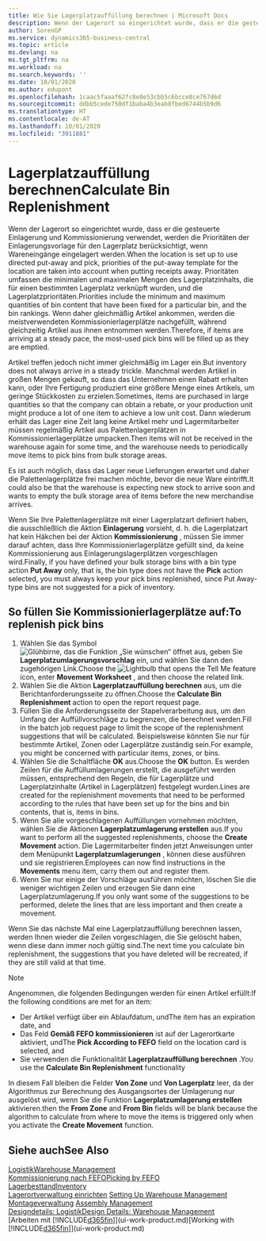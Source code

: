 ```yaml
---
title: Wie Sie Lagerplatzauffüllung berechnen | Microsoft Docs
description: Wenn der Lagerort so eingerichtet wurde, dass er die gesteuerte Einlagerung und Kommissionierung verwendet, werden die Prioritäten der Einlagerungsvorlage für den Lagerplatz berücksichtigt, wenn Wareneingänge eingelagert werden.
author: SorenGP
ms.service: dynamics365-business-central
ms.topic: article
ms.devlang: na
ms.tgt_pltfrm: na
ms.workload: na
ms.search.keywords: ''
ms.date: 10/01/2020
ms.author: edupont
ms.openlocfilehash: 1caac5faaaf62fc8e8e53cbb5c6bcce8ce767d6d
ms.sourcegitcommit: ddbb5cede750df1baba4b3eab8fbed6744b5b9d6
ms.translationtype: HT
ms.contentlocale: de-AT
ms.lasthandoff: 10/01/2020
ms.locfileid: "3911881"
---
```

# <a name="calculate-bin-replenishment"></a><span data-ttu-id="33ecc-103">Lagerplatzauffüllung berechnen</span><span class="sxs-lookup"><span data-stu-id="33ecc-103">Calculate Bin Replenishment</span></span>
<span data-ttu-id="33ecc-104">Wenn der Lagerort so eingerichtet wurde, dass er die gesteuerte Einlagerung und Kommissionierung verwendet, werden die Prioritäten der Einlagerungsvorlage für den Lagerplatz berücksichtigt, wenn Wareneingänge eingelagert werden.</span><span class="sxs-lookup"><span data-stu-id="33ecc-104">When the location is set up to use directed put-away and pick, priorities of the put-away template for the location are taken into account when putting receipts away.</span></span> <span data-ttu-id="33ecc-105">Prioritäten umfassen die minimalen und maximalen Mengen des Lagerplatzinhalts, die für einen bestimmten Lagerplatz verknüpft wurden, und die Lagerplatzprioritäten.</span><span class="sxs-lookup"><span data-stu-id="33ecc-105">Priorities include the minimum and maximum quantities of bin content that have been fixed for a particular bin, and the bin rankings.</span></span> <span data-ttu-id="33ecc-106">Wenn daher gleichmäßig Artikel ankommen, werden die meistverwendeten Kommissionierlagerplätze nachgefüllt, während gleichzeitig Artikel aus ihnen entnommen werden.</span><span class="sxs-lookup"><span data-stu-id="33ecc-106">Therefore, if items are arriving at a steady pace, the most-used pick bins will be filled up as they are emptied.</span></span>  

<span data-ttu-id="33ecc-107">Artikel treffen jedoch nicht immer gleichmäßig im Lager ein.</span><span class="sxs-lookup"><span data-stu-id="33ecc-107">But inventory does not always arrive in a steady trickle.</span></span> <span data-ttu-id="33ecc-108">Manchmal werden Artikel in großen Mengen gekauft, so dass das Unternehmen einen Rabatt erhalten kann, oder Ihre Fertigung produziert eine größere Menge eines Artikels, um geringe Stückkosten zu erzielen.</span><span class="sxs-lookup"><span data-stu-id="33ecc-108">Sometimes, items are purchased in large quantities so that the company can obtain a rebate, or your production unit might produce a lot of one item to achieve a low unit cost.</span></span> <span data-ttu-id="33ecc-109">Dann wiederum erhält das Lager eine Zeit lang keine Artikel mehr und Lagermitarbeiter müssen regelmäßig Artikel aus Palettenlagerplätzen in Kommissionierlagerplätze umpacken.</span><span class="sxs-lookup"><span data-stu-id="33ecc-109">Then items will not be received in the warehouse again for some time, and the warehouse needs to periodically move items to pick bins from bulk storage areas.</span></span>  

<span data-ttu-id="33ecc-110">Es ist auch möglich, dass das Lager neue Lieferungen erwartet und daher die Palettenlagerplätze frei machen möchte, bevor die neue Ware eintrifft.</span><span class="sxs-lookup"><span data-stu-id="33ecc-110">It could also be that the warehouse is expecting new stock to arrive soon and wants to empty the bulk storage area of items before the new merchandise arrives.</span></span>  

<span data-ttu-id="33ecc-111">Wenn Sie Ihre Palettenlagerplätze mit einer Lagerplatzart definiert haben, die ausschließlich die Aktion **Einlagerung** vorsieht, d. h. die Lagerplatzart hat kein Häkchen bei der Aktion **Kommissionierung** , müssen Sie immer darauf achten, dass Ihre Kommissionierlagerplätze gefüllt sind, da keine Kommissionierung aus Einlagerungslagerplätzen vorgeschlagen wird.</span><span class="sxs-lookup"><span data-stu-id="33ecc-111">Finally, if you have defined your bulk storage bins with a bin type action **Put Away** only, that is, the bin type does not have the **Pick** action selected, you must always keep your pick bins replenished, since Put Away-type bins are not suggested for a pick of inventory.</span></span>  

## <a name="to-replenish-pick-bins"></a><span data-ttu-id="33ecc-112">So füllen Sie Kommissionierlagerplätze auf:</span><span class="sxs-lookup"><span data-stu-id="33ecc-112">To replenish pick bins</span></span>  
1.  <span data-ttu-id="33ecc-113">Wählen Sie das Symbol ![Glühbirne, das die Funktion „Sie wünschen“ öffnet](media/ui-search/search_small.png "Tell Me-Funktion") aus, geben Sie **Lagerplatzumlagerungsvorschlag** ein, und wählen Sie dann den zugehörigen Link.</span><span class="sxs-lookup"><span data-stu-id="33ecc-113">Choose the ![Lightbulb that opens the Tell Me feature](media/ui-search/search_small.png "Tell me what you want to do") icon, enter **Movement Worksheet** , and then choose the related link.</span></span>  
2.  <span data-ttu-id="33ecc-114">Wählen Sie die Aktion **Lagerplatzauffüllung berechnen** aus, um die Berichtanforderungsseite zu öffnen.</span><span class="sxs-lookup"><span data-stu-id="33ecc-114">Choose the **Calculate Bin Replenishment** action to open the report request page.</span></span>  
3.  <span data-ttu-id="33ecc-115">Füllen Sie die Anforderungsseite der Stapelverarbeitung aus, um den Umfang der Auffüllvorschläge zu begrenzen, die berechnet werden.</span><span class="sxs-lookup"><span data-stu-id="33ecc-115">Fill in the batch job request page to limit the scope of the replenishment suggestions that will be calculated.</span></span> <span data-ttu-id="33ecc-116">Beispielsweise könnten Sie nur für bestimmte Artikel, Zonen oder Lagerplätze zuständig sein.</span><span class="sxs-lookup"><span data-stu-id="33ecc-116">For example, you might be concerned with particular items, zones, or bins.</span></span>  
4.  <span data-ttu-id="33ecc-117">Wählen Sie die Schaltfläche **OK** aus.</span><span class="sxs-lookup"><span data-stu-id="33ecc-117">Choose the **OK** button.</span></span> <span data-ttu-id="33ecc-118">Es werden Zeilen für die Auffüllumlagerungen erstellt, die ausgeführt werden müssen, entsprechend den Regeln, die für Lagerplätze und Lagerplatzinhalte (Artikel in Lagerplätzen) festgelegt wurden.</span><span class="sxs-lookup"><span data-stu-id="33ecc-118">Lines are created for the replenishment movements that need to be performed according to the rules that have been set up for the bins and bin contents, that is, items in bins.</span></span>  
5.  <span data-ttu-id="33ecc-119">Wenn Sie alle vorgeschlagenen Auffüllungen vornehmen möchten, wählen Sie die Aktionen **Lagerplatzumlagerung erstellen** aus.</span><span class="sxs-lookup"><span data-stu-id="33ecc-119">If you want to perform all the suggested replenishments, choose the **Create Movement** action.</span></span> <span data-ttu-id="33ecc-120">Die Lagermitarbeiter finden jetzt Anweisungen unter dem Menüpunkt **Lagerplatzumlagerungen** , können diese ausführen und sie registrieren.</span><span class="sxs-lookup"><span data-stu-id="33ecc-120">Employees can now find instructions in the **Movements** menu item, carry them out and register them.</span></span>  
6.  <span data-ttu-id="33ecc-121">Wenn Sie nur einige der Vorschläge ausführen möchten, löschen Sie die weniger wichtigen Zeilen und erzeugen Sie dann eine Lagerplatzumlagerung.</span><span class="sxs-lookup"><span data-stu-id="33ecc-121">If you only want some of the suggestions to be performed, delete the lines that are less important and then create a movement.</span></span>  

<span data-ttu-id="33ecc-122">Wenn Sie das nächste Mal eine Lagerplatzauffüllung berechnen lassen, werden Ihnen wieder die Zeilen vorgeschlagen, die Sie gelöscht haben, wenn diese dann immer noch gültig sind.</span><span class="sxs-lookup"><span data-stu-id="33ecc-122">The next time you calculate bin replenishment, the suggestions that you have deleted will be recreated, if they are still valid at that time.</span></span>  

> [!NOTE]  
>  <span data-ttu-id="33ecc-123">Angenommen, die folgenden Bedingungen werden für einen Artikel erfüllt:</span><span class="sxs-lookup"><span data-stu-id="33ecc-123">If the following conditions are met for an item:</span></span>  
>   
>  -   <span data-ttu-id="33ecc-124">Der Artikel verfügt über ein Ablaufdatum, und</span><span class="sxs-lookup"><span data-stu-id="33ecc-124">The item has an expiration date, and</span></span>  
> -   <span data-ttu-id="33ecc-125">Das Feld **Gemäß FEFO kommissionieren** ist auf der Lagerortkarte aktiviert, und</span><span class="sxs-lookup"><span data-stu-id="33ecc-125">The **Pick According to FEFO** field on the location card is selected, and</span></span>  
> -   <span data-ttu-id="33ecc-126">Sie verwenden die Funktionalität **Lagerplatzauffüllung berechnen** .</span><span class="sxs-lookup"><span data-stu-id="33ecc-126">You use the **Calculate Bin Replenishment** functionality</span></span>  
>   
>  <span data-ttu-id="33ecc-127">In diesem Fall bleiben die Felder **Von Zone** und **Von Lagerplatz** leer, da der Algorithmus zur Berechnung des Ausgangsortes der Umlagerung nur ausgelöst wird, wenn Sie die Funktion **Lagerplatzumlagerung erstellen** aktivieren.</span><span class="sxs-lookup"><span data-stu-id="33ecc-127">then the **From Zone** and **From Bin** fields will be blank because the algorithm to calculate from where to move the items is triggered only when you activate the **Create Movement** function.</span></span>  

## <a name="see-also"></a><span data-ttu-id="33ecc-128">Siehe auch</span><span class="sxs-lookup"><span data-stu-id="33ecc-128">See Also</span></span>  
[<span data-ttu-id="33ecc-129">Logistik</span><span class="sxs-lookup"><span data-stu-id="33ecc-129">Warehouse Management</span></span>](warehouse-manage-warehouse.md)  
[<span data-ttu-id="33ecc-130">Kommissionierung nach FEFO</span><span class="sxs-lookup"><span data-stu-id="33ecc-130">Picking by FEFO</span></span>](warehouse-picking-by-fefo.md)  
[<span data-ttu-id="33ecc-131">Lagerbesttand</span><span class="sxs-lookup"><span data-stu-id="33ecc-131">Inventory</span></span>](inventory-manage-inventory.md)  
<span data-ttu-id="33ecc-132">[Lagerortverwaltung einrichten](warehouse-setup-warehouse.md)   </span><span class="sxs-lookup"><span data-stu-id="33ecc-132">[Setting Up Warehouse Management](warehouse-setup-warehouse.md)   </span></span>  
<span data-ttu-id="33ecc-133">[Montageverwaltung](assembly-assemble-items.md)  </span><span class="sxs-lookup"><span data-stu-id="33ecc-133">[Assembly Management](assembly-assemble-items.md)  </span></span>  
[<span data-ttu-id="33ecc-134">Designdetails: Logistik</span><span class="sxs-lookup"><span data-stu-id="33ecc-134">Design Details: Warehouse Management</span></span>](design-details-warehouse-management.md)  
<span data-ttu-id="33ecc-135">[Arbeiten mit [!INCLUDE[d365fin](includes/d365fin_md.md)]](ui-work-product.md)</span><span class="sxs-lookup"><span data-stu-id="33ecc-135">[Working with [!INCLUDE[d365fin](includes/d365fin_md.md)]](ui-work-product.md)</span></span>
